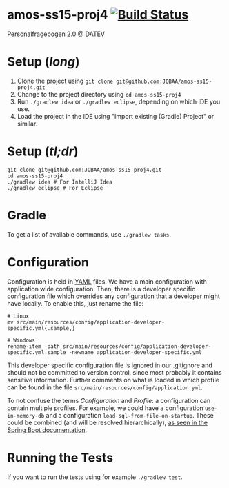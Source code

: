 # amos-ss15-proj4 [![Build Status](https://travis-ci.org/JOBAA/amos-ss15-proj4.svg?branch=master)](https://travis-ci.org/JOBAA/amos-ss15-proj4)
Personalfragebogen 2.0 @ DATEV

# Setup (*long*)
1. Clone the project using `git clone git@github.com:JOBAA/amos-ss15-proj4.git`
2. Change to the project directory using `cd amos-ss15-proj4`
3. Run `./gradlew idea` or `./gradlew eclipse`, depending on which IDE you use.
4. Load the project in the IDE using "Import existing (Gradle) Project" or similar.

# Setup (*tl;dr*)
    git clone git@github.com:JOBAA/amos-ss15-proj4.git
    cd amos-ss15-proj4
    ./gradlew idea # For IntelliJ Idea
    ./gradlew eclipse # For Eclipse

# Gradle
To get a list of available commands, use `./gradlew tasks`.

# Configuration

Configuration is held in [YAML](http://yaml.org/) files. We have a main configuration with application wide
configuration. Then, there is a developer specific configuration file which overrides any configuration that a developer
might have locally. To enable this, just rename the file:

    # Linux
    mv src/main/resources/config/application-developer-specific.yml{.sample,}

    # Windows
    rename-item -path src/main/resources/config/application-developer-specific.yml.sample -newname application-developer-specific.yml

This developer specific configuration file is ignored in our .gitignore and should not be committed to version control,
since most probably it contains sensitive information. Further comments on what is loaded in which profile can be found
in the file `src/main/resources/config/application.yml`.

To not confuse the terms *Configuration* and *Profile*: a configuration can contain multiple profiles. For example, we
could have a configuration `use-in-memory-db` and a configuration `load-sql-from-file-on-startup`. These could be
combined (and will be resolved hierarchically),
[as seen in the Spring Boot documentation](http://docs.spring.io/spring-boot/docs/current/reference/html/boot-features-external-config.html).


# Running the Tests

If you want to run the tests using for example `./gradlew test`.
